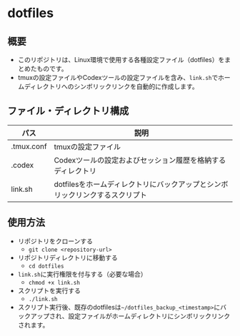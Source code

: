# dotfiles

## 概要
- このリポジトリは、Linux環境で使用する各種設定ファイル（dotfiles）をまとめたものです。
- tmuxの設定ファイルやCodexツールの設定ファイルを含み、`link.sh`でホームディレクトリへのシンボリックリンクを自動的に作成します。

## ファイル・ディレクトリ構成
| パス       | 説明                                                        |
| ---------- | ----------------------------------------------------------- |
| .tmux.conf | tmuxの設定ファイル                                           |
| .codex     | Codexツールの設定およびセッション履歴を格納するディレクトリ |
| link.sh    | dotfilesをホームディレクトリにバックアップとシンボリックリンクするスクリプト |

## 使用方法
- リポジトリをクローンする
    - `git clone <repository-url>`
- リポジトリディレクトリに移動する
    - `cd dotfiles`
- `link.sh`に実行権限を付与する（必要な場合）
    - `chmod +x link.sh`
- スクリプトを実行する
    - `./link.sh`
- スクリプト実行後、既存のdotfilesは`~/dotfiles_backup_<timestamp>`にバックアップされ、設定ファイルがホームディレクトリにシンボリックリンクされます。
